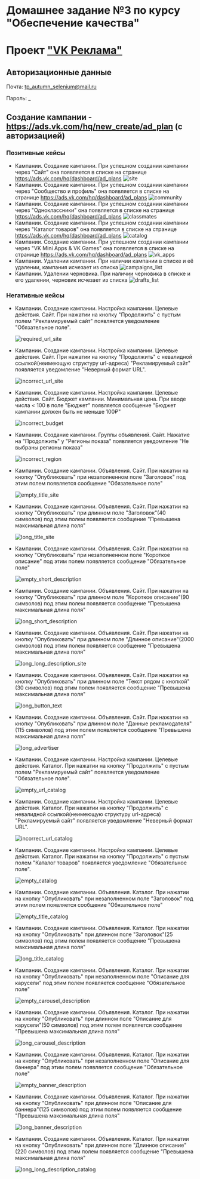 # Домашнее задание №3 по курсу "Обеспечение качества"

# Проект ["VK Реклама"](https://ads.vk.com)

## Авторизационные данные

Почта: tp_autumn_selenium@mail.ru

Пароль: _

## Создание кампании - https://ads.vk.com/hq/new_create/ad_plan (с авторизацией)

### Позитивные кейсы

- Кампании. Создание кампании. При успешном создании кампании через "Сайт" она появляется в списке на странице https://ads.vk.com/hq/dashboard/ad_plans
![site](https://github.com/marcussss1/homework-3-autumn-2023/blob/main/images/site.jpg)
- Кампании. Создание кампании. При успешном создании кампании через "Сообщество и профиль" она появляется в списке на странице https://ads.vk.com/hq/dashboard/ad_plans
![community](https://github.com/marcussss1/homework-3-autumn-2023/blob/main/images/community.jpg)
- Кампании. Создание кампании. При успешном создании кампании через "Одноклассники" она появляется в списке на странице https://ads.vk.com/hq/dashboard/ad_plans
![classmates](https://github.com/marcussss1/homework-3-autumn-2023/blob/main/images/classmates.jpg)
- Кампании. Создание кампании. При успешном создании кампании через "Каталог товаров" она появляется в списке на странице https://ads.vk.com/hq/dashboard/ad_plans
![catalog](https://github.com/marcussss1/homework-3-autumn-2023/blob/main/images/catalog.jpg)
- Кампании. Создание кампании. При успешном создании кампании через "VK Mini Apps & VK Games" она появляется в списке на странице https://ads.vk.com/hq/dashboard/ad_plans
![vk_apps](https://github.com/marcussss1/homework-3-autumn-2023/blob/main/images/vk_apps.jpg)
- Кампании. Удалении кампании. При наличии кампании в списке и её удалении, кампания исчезает из списка
![campaigns_list](https://github.com/marcussss1/homework-3-autumn-2023/blob/main/images/campaigns_list.jpg)
- Кампании. Удалении черновика. При наличии черновика в списке и его удалении, черновик исчезает из списка
![drafts_list](https://github.com/marcussss1/homework-3-autumn-2023/blob/main/images/drafts_list.jpg)

### Негативные кейсы

- Кампании. Создание кампании. Настройка кампании. Целевые действия. Сайт. При нажатии на кнопку "Продолжить" с пустым полем "Рекламируемый сайт" появляется уведомление "Обязательное поле".

  ![required_url_site](https://github.com/marcussss1/homework-3-autumn-2023/blob/main/images/required_url_site.jpg)
- Кампании. Создание кампании. Настройка кампании. Целевые действия. Сайт. При нажатии на кнопку "Продолжить" с невалидной ссылкой(неимеющую структуру url-адреса) "Рекламируемый сайт" появляется уведомление "Неверный формат URL".

  ![incorrect_url_site](https://github.com/marcussss1/homework-3-autumn-2023/blob/main/images/incorrect_url_site.jpg)
- Кампании. Создание кампании. Настройка кампании. Целевые действия. Сайт. Бюджет кампании. Минимальная цена. При вводе числа < 100 в поле "Бюджет" появляется сообщение "Бюджет кампании должен быть не меньше 100₽"

  ![incorrect_budget](https://github.com/marcussss1/homework-3-autumn-2023/blob/main/images/incorrect_budget.jpg)
- Кампании. Создание кампании. Группы объявлений. Сайт. Нажатие на "Продолжить" у "Регионы показа" появляется уведомление "Не выбраны регионы показа"

  ![incorrect_region](https://github.com/marcussss1/homework-3-autumn-2023/blob/main/images/incorrect_region.jpg)
- Кампании. Создание кампании. Объявления. Сайт. При нажатии на кнопку "Опубликовать" при незаполненном поле "Заголовок" под этим полем появляется сообщение "Обязательное поле"

  ![empty_title_site](https://github.com/marcussss1/homework-3-autumn-2023/blob/main/images/empty_title_site.jpg)
- Кампании. Создание кампании. Объявления. Сайт. При нажатии на кнопку "Опубликовать" при длинном поле "Заголовок"(40 символов) под этим полем появляется сообщение "Превышена максимальная длина поля"

  ![long_title_site](https://github.com/marcussss1/homework-3-autumn-2023/blob/main/images/long_title_site.jpg)
- Кампании. Создание кампании. Объявления. Сайт. При нажатии на кнопку "Опубликовать" при незаполненном поле "Короткое описание" под этим полем появляется сообщение "Обязательное поле"

  ![empty_short_description](https://github.com/marcussss1/homework-3-autumn-2023/blob/main/images/empty_short_description.jpg)
- Кампании. Создание кампании. Объявления. Сайт. При нажатии на кнопку "Опубликовать" при длинном поле "Короткое описание"(90 символов) под этим полем появляется сообщение "Превышена максимальная длина поля"

  ![long_short_description](https://github.com/marcussss1/homework-3-autumn-2023/blob/main/images/long_short_description.jpg)
- Кампании. Создание кампании. Объявления. Сайт. При нажатии на кнопку "Опубликовать" при длинном поле "Длинное описание"(2000 символов) под этим полем появляется сообщение "Превышена максимальная длина поля"

  ![long_long_description_site](https://github.com/marcussss1/homework-3-autumn-2023/blob/main/images/long_long_description_site.jpg)
- Кампании. Создание кампании. Объявления. Сайт. При нажатии на кнопку "Опубликовать" при длинном поле "Текст рядом с кнопкой"(30 символов) под этим полем появляется сообщение "Превышена максимальная длина поля"

  ![long_button_text](https://github.com/marcussss1/homework-3-autumn-2023/blob/main/images/long_button_text.jpg)
- Кампании. Создание кампании. Объявления. Сайт. При нажатии на кнопку "Опубликовать" при длинном поле "Данные рекламодателя"(115 символов) под этим полем появляется сообщение "Превышена максимальная длина поля"

  ![long_advertiser](https://github.com/marcussss1/homework-3-autumn-2023/blob/main/images/long_advertiser.jpg)
- Кампании. Создание кампании. Настройка кампании. Целевые действия. Каталог. При нажатии на кнопку "Продолжить" с пустым полем "Рекламируемый сайт" появляется уведомление "Обязательное поле".

  ![empty_url_catalog](https://github.com/marcussss1/homework-3-autumn-2023/blob/main/images/empty_url_catalog.jpg)
- Кампании. Создание кампании. Настройка кампании. Целевые действия. Каталог. При нажатии на кнопку "Продолжить" с невалидной ссылкой(неимеющую структуру url-адреса) "Рекламируемый сайт" появляется уведомление "Неверный формат URL".

  ![incorrect_url_catalog](https://github.com/marcussss1/homework-3-autumn-2023/blob/main/images/incorrect_url_catalog.jpg)
- Кампании. Создание кампании. Настройка кампании. Целевые действия. Каталог. При нажатии на кнопку "Продолжить" с пустым полем "Каталог товаров" появляется уведомление "Обязательное поле".

  ![empty_catalog](https://github.com/marcussss1/homework-3-autumn-2023/blob/main/images/empty_catalog.jpg)
- Кампании. Создание кампании. Объявления. Каталог. При нажатии на кнопку "Опубликовать" при незаполненном поле "Заголовок" под этим полем появляется сообщение "Обязательное поле"

  ![empty_title_catalog](https://github.com/marcussss1/homework-3-autumn-2023/blob/main/images/empty_title_catalog.jpg)
- Кампании. Создание кампании. Объявления. Каталог. При нажатии на кнопку "Опубликовать" при длинном поле "Заголовок"(25 символов) под этим полем появляется сообщение "Превышена максимальная длина поля"

  ![long_title_catalog](https://github.com/marcussss1/homework-3-autumn-2023/blob/main/images/long_title_catalog.jpg)
- Кампании. Создание кампании. Объявления. Каталог. При нажатии на кнопку "Опубликовать" при незаполненном поле "Описание для карусели" под этим полем появляется сообщение "Обязательное поле"

  ![empty_carousel_description](https://github.com/marcussss1/homework-3-autumn-2023/blob/main/images/empty_carousel_description.jpg)
- Кампании. Создание кампании. Объявления. Каталог. При нажатии на кнопку "Опубликовать" при длинном поле "Описание для карусели"(50 символов) под этим полем появляется сообщение "Превышена максимальная длина поля"

  ![long_carousel_description](https://github.com/marcussss1/homework-3-autumn-2023/blob/main/images/long_carousel_description.jpg)
- Кампании. Создание кампании. Объявления. Каталог. При нажатии на кнопку "Опубликовать" при незаполненном поле "Описание для баннера" под этим полем появляется сообщение "Обязательное поле"

  ![empty_banner_description](https://github.com/marcussss1/homework-3-autumn-2023/blob/main/images/empty_banner_description.jpg)
- Кампании. Создание кампании. Объявления. Каталог. При нажатии на кнопку "Опубликовать" при длинном поле "Описание для баннера"(125 символов) под этим полем появляется сообщение "Превышена максимальная длина поля"

  ![long_banner_description](https://github.com/marcussss1/homework-3-autumn-2023/blob/main/images/long_banner_description.jpg)
- Кампании. Создание кампании. Объявления. Каталог. При нажатии на кнопку "Опубликовать" при длинном поле "Длинное описание"(220 символов) под этим полем появляется сообщение "Превышена максимальная длина поля"

  ![long_long_description_catalog](https://github.com/marcussss1/homework-3-autumn-2023/blob/main/images/long_long_description_catalog.jpg)
